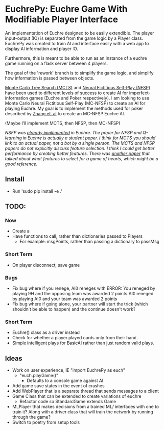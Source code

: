 # EuchrePy: Euchre Game With Modifiable Player Interface

An implementation of Euchre designed to be easily extendible. The player input-output (IO) is separated from the game logic by a Player class. EuchrePy was created to train AI and interface easily with a web app to display AI information and player IO.

Furthermore, this is meant to be able to run as an instance of a euchre game running on a flask server between 4 players.

The goal of the 'rework' branch is to simplify the game logic, and simplify how information is passed between objects.

[Monte Carlo Tree Search (MCTS)](https://github.com/matgrioni/Euchre-bot) and [Neural Fictitious Self-Play (NFSP)](https://arxiv.org/pdf/1603.01121.pdf) have been used to different levels of success to create AI for imperfect-information games (Euchre and Poker respectively). I am looking to use Monte Carlo Neural Fictitious Self-Play (MC-NFSP) to create an AI for playing Euchre. My goal is to implement the methods used for poker described by [Zhang et. al](https://arxiv.org/pdf/1903.09569.pdf) to create an MC-NFSP Euchre AI.

(Maybe I'll implement MCTS, then NFSP, then MC-NFSP)

*NSFP was [already implemented](https://github.com/elipugh/euchre) in Euchre. The paper for NFSP and Q-learning in Euchre is actually a student paper. I think for MCTS you should link to an actual paper, not a bot by a single person. The MCTS and NFSP papers do not explicitly discuss feature selection. I think I could get better performance by creating better features. There was [another paper](https://sites.ualberta.ca/~amw8/hearts.pdf) that talked about what features to select for a game of hearts, which might be a good reference.*

## Install
- Run 'sudo pip install -e .'

## TODO:
### Now
- Create a
- Have functions to call, rather than dictionaries passed to Players
  - For example: msgPoints, rather than passing a dictionary to passMsg

### Short Term
- On player disconnect, save game

### Bugs
- Fix bug where if you renege, AI0 reneges with
  ERROR:
  You reneged by playing 9H and the opposing team was awarded 2 points
  AI0 reneged by playing AI0 and your team was awarded 2 points
- Fix bug where if going alone, your partner will start the trick (which shouldn't be able to happen) and the continue doesn't work?

### Short Term
- Euchre() class as a driver instead
- Check for whether a player played cards only from their hand.
- Simple intelligent plays for BasicAI rather than just random valid plays.

## Ideas
- Work on user experience, IE "import EuchrePy as euch"
  - "euch.playGame()"
    - Defaults to a console game against AI
- Add game save states in the event of crashes
- Add WebPlayer that is a separate thread that sends messages to a client
- Game Class that can be extended to create variations of euchre
  - Refactor code so StandardGame extends Game
- MLPlayer that makes decisions from a trained ML/ interfaces with one
to train it? Along with a driver class that will train the network by
running through the game?
- Switch to poetry from setup tools

